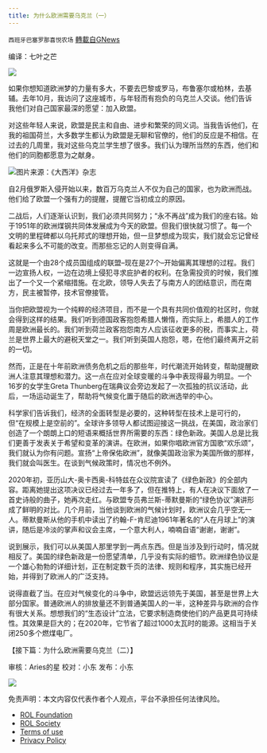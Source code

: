```yaml
---
title: 为什么欧洲需要乌克兰（一）
---
```

`西班牙巴塞罗那喜悦农场` [轉載自GNews](https://gnews.org/zh-hans/2311545/)

编译：七叶之芒

![](https://assets.gnews.org/wp-content/uploads/2022/04/xin_png.001-1-1280x140-17.jpg)

如果你想知道欧洲梦的力量有多大，不要去巴黎或罗马，布鲁塞尔或柏林，去基辅。去年10月，我访问了这座城市，与年轻而有抱负的乌克兰人交谈。他们告诉我他们对自己国家最深的愿望：加入欧盟。

对这些年轻人来说，欧盟是民主和自由、进步和繁荣的同义词。当我告诉他们，在我的祖国荷兰，大多数学生都认为欧盟是无聊和官僚的，他们的反应是不相信。在过去的几周里，我对这些乌克兰学生想了很多。我们认为理所当然的东西，他们和他们的同胞都愿意为之献身。

![](https://assets.gnews.org/wp-content/uploads/2022/04/image-858.png)图片来源：《大西洋》杂志





自2月俄罗斯入侵开始以来，数百万乌克兰人不仅为自己的国家，也为欧洲而战。他们给了欧盟一个强有力的提醒，提醒它当初成立的原因。

二战后，人们逐渐认识到，我们必须共同努力；“永不再战”成为我们的座右铭。始于1951年的欧洲煤钢共同体发展成为今天的欧盟。但我们很快就习惯了。每一个文明的里程碑都以乌托邦式的理想开始，但一旦梦想成为现实，我们就会忘记曾经看起来多么不可能的改变。而那些忘记的人则变得自满。

这就是一个由28个成员国组成的联盟–现在是27个–开始偏离其理想的过程。我们一边宣扬人权，一边在边境上侵犯寻求庇护者的权利。在急需投资的时候，我们推出了一个又一个紧缩措施。在北欧，领导人失去了与南方人的团结意识，而在南方，民主被暂停，技术官僚接管。

当你把欧盟视为一个纯粹的经济项目，而不是一个具有共同价值观的社区时，你就会得到这样的结果。我们听到德国政客抱怨希腊人懒惰，而实际上，希腊人的工作周是欧洲最长的。我们听到荷兰政客抱怨南方人应该征收更多的税，而事实上，荷兰是世界上最大的避税天堂之一。我们听到英国人抱怨，嗯，在他们最终离开之前的一切。

然而，正是在十年前欧洲债务危机之后的那些年，时代潮流开始转变，帮助提醒欧洲人注意其理想和潜力。这一点在应对全球变暖的斗争中表现得最为明显。一个16岁的女学生Greta Thunberg在瑞典议会旁边发起了一次孤独的抗议活动，此后，一场运动诞生了，帮助将气候变化置于随后的欧洲选举的中心。

科学家们告诉我们，经济的全面转型是必要的，这种转型在技术上是可行的，但“在规模上是空前的”。全球许多领导人都试图迎接这一挑战，在美国，政治家们创造了一个朗朗上口的短语来概括世界所需要的东西：绿色新政。美国人总是比我们更善于发表关于希望和变革的演讲。在欧洲，如果你唱欧洲官方国歌“欢乐颂”，我们就认为你有问题。宣扬“上帝保佑欧洲”，就像美国政治家为美国所做的那样，我们就会叫医生。在谈到气候政策时，情况也不例外。

2020年初，亚历山大-奥卡西奥-科特兹在众议院宣读了《绿色新政》的全部内容。距离她提出这项决议已经过去一年多了，但在推特上，有人在决议下面放了一首史诗般的曲子，她再次走红。与欧盟专员弗兰斯-蒂默曼斯的“绿色协议”演讲形成了鲜明的对比。几个月前，当他谈到欧洲的气候计划时，欧洲议会几乎空无一人。蒂默曼斯从他的手机中读出了约翰-F-肯尼迪1961年著名的“人在月球上”的演讲，随后是冷淡的掌声和议会主席，一个意大利人，喃喃自语“谢谢，谢谢”。

说到展示，我们可以从美国人那里学到一两点东西。但是当涉及到行动时，情况就相反了。美国的绿色新政是一份愿望清单，几乎没有实际的细节。欧洲绿色协议是一个雄心勃勃的详细计划，正在制定数千页的法律、规则和程序，其实施已经开始，并得到了欧洲人的广泛支持。

说得直截了当。在应对气候变化的斗争中，欧盟远远领先于美国，甚至是世界上大部分国家。普通欧洲人的排放量还不到普通美国人的一半，这种差异与欧洲的合作有很大关系。想想我们的“生态设计”立法，它要求制造商使他们的产品更具可持续性。其效果是巨大的；在2020年，它节省了超过1000太瓦时的能源。这相当于关闭250多个燃煤电厂。

【接下篇：为什么欧洲需要乌克兰（二）】

审核：Aries的星
校对：小东
发布：小东

![](https://assets.gnews.org/wp-content/uploads/2022/04/GNEWS_CH.-1-3-1-12.jpeg)

 

免责声明：本文内容仅代表作者个人观点，平台不承担任何法律风险。

- [ROL Foundation](https://rolfoundation.org/)
- [ROL Society](https://rolsociety.org/)
- [Terms of use](https://gnews.org/terms-of-use-3/)
- [Privacy Policy](https://gnews.org/privacy-policy/)
